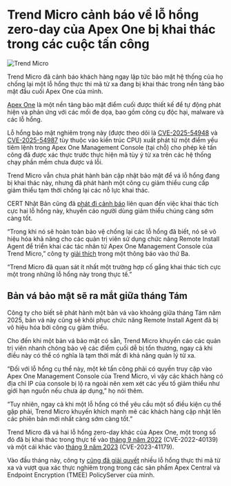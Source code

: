 # Trend Micro cảnh báo về lỗ hổng zero-day của Apex One bị khai thác trong các cuộc tấn công

![Trend Micro](https://www.bleepstatic.com/content/hl-images/2022/04/01/Trend_Micro__headpic.jpg)

Trend Micro đã cảnh báo khách hàng ngay lập tức bảo mật hệ thống của họ chống lại một lỗ hổng thực thi mã từ xa đang bị khai thác trong nền tảng bảo mật đầu cuối Apex One của mình.

[Apex One](https://www.trendmicro.com/en%5Fus/business/products/user-protection/sps/endpoint.html) là một nền tảng bảo mật điểm cuối được thiết kế để tự động phát hiện và phản ứng với các mối đe dọa, bao gồm công cụ độc hại, malware và các lỗ hổng.

Lỗ hổng bảo mật nghiêm trọng này (được theo dõi là [CVE-2025-54948](https://nvd.nist.gov/vuln/detail/CVE-2025-54948) và [CVE-2025-54987](https://nvd.nist.gov/vuln/detail/CVE-2025-54987) tùy thuộc vào kiến trúc CPU) xuất phát từ một điểm yếu tiêm lệnh trong Apex One Management Console (tại chỗ) cho phép kẻ tấn công đã được xác thực trước thực hiện mã tùy ý từ xa trên các hệ thống chạy phần mềm chưa được vá lỗi.

Trend Micro vẫn chưa phát hành bản cập nhật bảo mật để vá lỗ hổng đang bị khai thác này, nhưng đã phát hành một công cụ giảm thiểu cung cấp giảm thiểu tạm thời chống lại các nỗ lực khai thác.

CERT Nhật Bản cũng đã [phát đi cảnh báo](https://www.jpcert.or.jp/english/at/2025/at250016.html) liên quan đến việc khai thác tích cực hai lỗ hổng này, khuyến cáo người dùng giảm thiểu chúng càng sớm càng tốt.

“Trong khi nó sẽ hoàn toàn bảo vệ chống lại các lỗ hổng đã biết, nó sẽ vô hiệu hóa khả năng cho các quản trị viên sử dụng chức năng Remote Install Agent để triển khai các tác nhân từ Apex One Management Console của Trend Micro,” công ty [giải thích](https://success.trendmicro.com/en-US/solution/KA-0020652) trong một thông báo vào thứ Ba.

“Trend Micro đã quan sát ít nhất một trường hợp cố gắng khai thác tích cực một trong những lỗ hổng này trong thực tế.”

## Bản vá bảo mật sẽ ra mắt giữa tháng Tám

Công ty cho biết sẽ phát hành một bản vá vào khoảng giữa tháng Tám năm 2025, bản vá này cũng sẽ khôi phục chức năng Remote Install Agent đã bị vô hiệu hóa bởi công cụ giảm thiểu.

Cho đến khi một bản vá bảo mật có sẵn, Trend Micro khuyến cáo các quản trị viên nhanh chóng bảo vệ các điểm cuối dễ bị tổn thương, ngay cả khi điều này có thể có nghĩa là tạm thời mất đi khả năng quản lý từ xa.

“Đối với lỗ hổng cụ thể này, một kẻ tấn công phải có quyền truy cập vào Apex One Management Console của Trend Micro, vì vậy các khách hàng có địa chỉ IP của console bị lộ ra ngoài nên xem xét các yếu tố giảm thiểu như giới hạn nguồn nếu chưa áp dụng,” họ nói thêm.

“Tuy nhiên, ngay cả khi một lỗ hổng có thể yêu cầu một số điều kiện cụ thể gặp phải, Trend Micro khuyến khích mạnh mẽ các khách hàng cập nhật lên các phiên bản mới nhất càng sớm càng tốt.”

Trend Micro đã vá hai lỗ hổng zero-day khác của Apex One, một trong số đó đã bị khai thác trong thực tế vào [tháng 9 năm 2022](https://www.bleepingcomputer.com/news/security/trend-micro-warns-of-actively-exploited-apex-one-rce-vulnerability/) (CVE-2022-40139) và một cái khác vào [tháng 9 năm 2023](https://www.bleepingcomputer.com/news/security/trend-micro-fixes-endpoint-protection-zero-day-used-in-attacks/) (CVE-2023-41179).

Vào đầu tháng này, công ty [cũng đã giải quyết](https://www.bleepingcomputer.com/news/security/trend-micro-fixes-six-critical-flaws-on-apex-central-endpoint-encryption-policyserver/) nhiều lỗ hổng thực thi mã từ xa và vượt qua xác thực nghiêm trọng trong các sản phẩm Apex Central và Endpoint Encryption (TMEE) PolicyServer của mình.